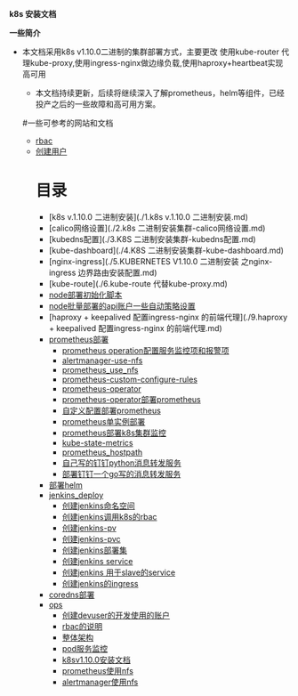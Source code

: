 **k8s 安装文档**

**一些简介**

* 本文档采用k8s v1.10.0二进制的集群部署方式，主要更改 使用kube-router 代理kube-proxy,使用ingress-nginx做边缘负载,使用haproxy+heartbeat实现高可用

	* 本文档持续更新，后续将继续深入了解prometheus，helm等组件，已经投产之后的一些故障和高可用方案。

  #一些可参考的网站和文档
  * [rbac](https://kubernetes.io/docs/reference/access-authn-authz/rbac/)
  * [创建用户](https://github.com/rootsongjc/kubernetes-handbook/blob/master/guide/kubectl-user-authentication-authorization.md)
	# 目录
	  * [k8s v.1.10.0 二进制安装](./1.k8s v.1.10.0 二进制安装.md)
	  * [calico网络设置](./2.k8s 二进制安装集群-calico网络设置.md)
	  * [kubedns配置](./3.K8S 二进制安装集群-kubedns配置.md)
	  * [kube-dashboard](./4.K8S 二进制安装集群-kube-dashboard.md)
	  * [nginx-ingress](./5.KUBERNETES V1.10.0 二进制安装 之nginx-ingress 边界路由安装配置.md)
	  * [kube-route](./6.kube-route 代替kube-proxy.md)
	  * [node部署初始化脚本](./7.node部署初始化脚本.md)
	  * [node批量部署的api账户一些自动策略设置](./8.node批量部署的api账户一些自动策略设置.md)
	  * [haproxy + keepalived 配置ingress-nginx 的前端代理](./9.haproxy + keepalived 配置ingress-nginx 的前端代理.md)
	  * [prometheus部署](./prometheus/prometheus-index.md)
	    * [prometheus operation配置服务监控项和报警项](./prometheus/prometheus_configure/prometheus配置报警规则.md)
	    * [alertmanager-use-nfs](./prometheus/prometheus-operator/alertmanager-use-nfs.md)
	    * [prometheus_use_nfs](./prometheus/prometheus-operator/prometheus_use_nfs.md)
	    * [prometheus-custom-configure-rules](./prometheus/prometheus-operator/prometheus-custom-configure.md)
	    * [prometheus-operator](./prometheus/prometheus-operator/prometheus-operator.md)
	    * [prometheus-operator部署prometheus](./prometheus/prometheus-operator/prometheus-operator.md)
	    * [自定义配置部署prometheus](./prometheus/prometheus-operator/prometheus-custom-configure.md)
	    * [prometheus单实例部署](./prometheus/prometheus-sample.md)
	    * [prometheus部署k8s集群监控](./prometheus/prometheus-k8s.md)
	    * [kube-state-metrics](./prometheus/prometheus—kube-state-metrics.md)
	    * [prometheus_hostpath](./prometheus/prometheus_deploy_hostpath.md)
	    * [自己写的钉钉python消息转发服务](./prometheus/prometheus_dingtalk_pythonproxy.md)
	    * [部署钉钉一个go写的消息转发服务](./prometheus/deploy_dingtalk_proxy.md)
	  * [部署helm](./helm/install_helm.md)
	  * [jenkins_deploy](./jenkins_deploy/jenkins_deploy_index.md)
	    * [创建jenkins命名空间](./jenkins_deploy/jenkins-namespace.yaml.md)
	    * [创建jenkins调用k8s的rbac](./jenkins_deploy/jenkins-rbac.yaml.md)
	    * [创建jenkins-pv](./jenkins_deploy/jenkins_pv.yaml.md)
	    * [创建jenkins-pvc](./jenkins_deploy/jenkins_pvc.yaml.md)
	    * [创建jenkins部署集](./jenkins_deploy/jenkins_deploy_pvc.yaml.md)
	    * [创建jenkins service](./jenkins_deploy/jenkins_web_svc.yaml.md)
	    * [创建jenkins 用于slave的service](./jenkins_deploy/jenkins_slave_svc.yaml.md)
	    * [创建jenkins的ingress](./jenkins_deploy/jenkins-ingress.yaml.md)
	  * [coredns部署](./coredns.md)
	  * [ops](./ops/index.md)
	    * [创建devuser的开发使用的账户](./创建开发使用的devuser账户.md)
	    * [rbac的说明](./rbac/rbac简介.md)
	    * [整体架构](./ops/k8s整体架构.md)
	    * [pod服务监控](./ops/pod服务的监控.md)
	    * [k8sv1.10.0安装文档](./quickstart/README.md)
	    * [prometheus使用nfs](./prometheus/prometheus-operator/prometheus_use_nfs.md)
	    * [alertmanager使用nfs](./prometheus/prometheus-operator/alertmanager-use-nfs.md)
